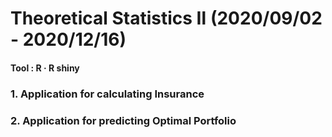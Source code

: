 # Theoretical Statistics Ⅱ (2020/09/02 - 2020/12/16)   
  
#### Tool : R · R shiny
  
### 1. Application for calculating Insurance  
  
### 2. Application for predicting Optimal Portfolio
  
  
